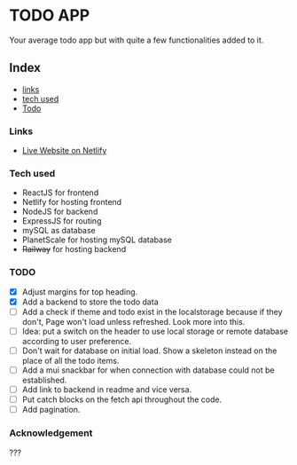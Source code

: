 # TODO APP

Your average todo app but with quite a few functionalities added to it.

## Index

- [links](#links)
- [tech used](#Techused)
- [Todo](#todo)

### Links

- [Live Website on Netlify](https://golden-liger-9ba371.netlify.app/)

### Tech used

- ReactJS for frontend
- Netlify for hosting frontend
- NodeJS for backend
- ExpressJS for routing
- mySQL as database
- PlanetScale for hosting mySQL database
- ~~Railway~~ for hosting backend

### TODO

- [x] Adjust margins for top heading.
- [x] Add a backend to store the todo data
- [ ] Add a check if theme and todo exist in the localstorage because if they don't, Page won't load unless refreshed. Look more into this.
- [ ] Idea: put a switch on the header to use local storage or remote database according to user preference.
- [ ] Don't wait for database on initial load. Show a skeleton instead on the place of all the todo items.
- [ ] Add a mui snackbar for when connection with database could not be established.
- [ ] Add link to backend in readme and vice versa.
- [ ] Put catch blocks on the fetch api throughout the code.
- [ ] Add pagination.

### Acknowledgement

???
